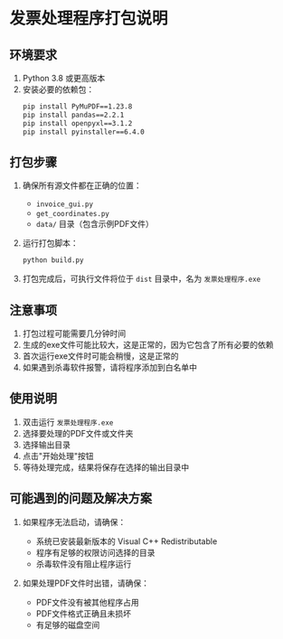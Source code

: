 # 发票处理程序打包说明

## 环境要求
1. Python 3.8 或更高版本
2. 安装必要的依赖包：
   ```bash
   pip install PyMuPDF==1.23.8
   pip install pandas==2.2.1
   pip install openpyxl==3.1.2
   pip install pyinstaller==6.4.0
   ```

## 打包步骤
1. 确保所有源文件都在正确的位置：
   - `invoice_gui.py`
   - `get_coordinates.py`
   - `data/` 目录（包含示例PDF文件）

2. 运行打包脚本：
   ```bash
   python build.py
   ```

3. 打包完成后，可执行文件将位于 `dist` 目录中，名为 `发票处理程序.exe`

## 注意事项
1. 打包过程可能需要几分钟时间
2. 生成的exe文件可能比较大，这是正常的，因为它包含了所有必要的依赖
3. 首次运行exe文件时可能会稍慢，这是正常的
4. 如果遇到杀毒软件报警，请将程序添加到白名单中

## 使用说明
1. 双击运行 `发票处理程序.exe`
2. 选择要处理的PDF文件或文件夹
3. 选择输出目录
4. 点击"开始处理"按钮
5. 等待处理完成，结果将保存在选择的输出目录中

## 可能遇到的问题及解决方案
1. 如果程序无法启动，请确保：
   - 系统已安装最新版本的 Visual C++ Redistributable
   - 程序有足够的权限访问选择的目录
   - 杀毒软件没有阻止程序运行

2. 如果处理PDF文件时出错，请确保：
   - PDF文件没有被其他程序占用
   - PDF文件格式正确且未损坏
   - 有足够的磁盘空间 